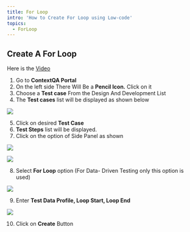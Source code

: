 ```yaml
---
title: For Loop
intro: 'How to Create For Loop using Low-code'
topics:
  - ForLoop
---
```


## Create A For Loop
Here is the [Video](https://youtu.be/hJJa91jPoWo)

1. Go to **ContextQA Portal** 
2. On the left side There Will Be a **Pencil Icon.** Click on it 
3. Choose a **Test case** From the Design And Development List 
4. The **Test cases** list will be displayed as shown below

![](image/Aspose.Words.d40f5b37-f30c-4c0e-a713-94a14d168e3f.013.png)

5. Click on desired **Test Case**
6. **Test Steps** list will be displayed. 
7. Click on the option of Side Panel as shown

![](image/Aspose.Words.d40f5b37-f30c-4c0e-a713-94a14d168e3f.036.png)

![](image/Aspose.Words.d40f5b37-f30c-4c0e-a713-94a14d168e3f.037.png)

8. Select **For Loop** option (For Data- Driven Testing only this option is used)

![](image/Aspose.Words.d40f5b37-f30c-4c0e-a713-94a14d168e3f.038.png)

9. Enter **Test Data Profile, Loop Start, Loop End** 

![](image/Aspose.Words.d40f5b37-f30c-4c0e-a713-94a14d168e3f.039.png)

10. Click on **Create** Button 



